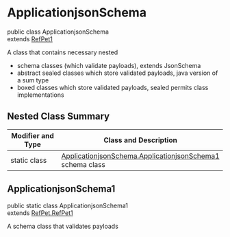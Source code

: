 # ApplicationjsonSchema
public class ApplicationjsonSchema<br>
extends [RefPet1](../../../../../../../../../components/schemas/RefPet.md#refpet)

A class that contains necessary nested
- schema classes (which validate payloads), extends JsonSchema
- abstract sealed classes which store validated payloads, java version of a sum type
- boxed classes which store validated payloads, sealed permits class implementations

## Nested Class Summary
| Modifier and Type | Class and Description |
| ----------------- | ---------------------- |
| static class | [ApplicationjsonSchema.ApplicationjsonSchema1](#applicationjsonschema1)<br> schema class |

## ApplicationjsonSchema1
public static class ApplicationjsonSchema1<br>
extends [RefPet.RefPet1](../../../../../../../../../components/schemas/RefPet.md#refpet1)

A schema class that validates payloads

